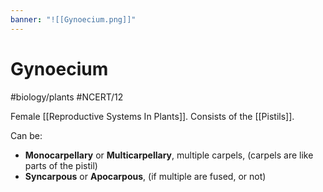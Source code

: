 ```yaml
---
banner: "![[Gynoecium.png]]"
---
```

# Gynoecium
#biology/plants #NCERT/12 

Female [[Reproductive Systems In Plants]]. Consists of the [[Pistils]].

Can be:
 - **Monocarpellary** or **Multicarpellary**, multiple carpels, (carpels are like parts of the pistil)
 - **Syncarpous** or **Apocarpous**, (if multiple are fused, or not)

